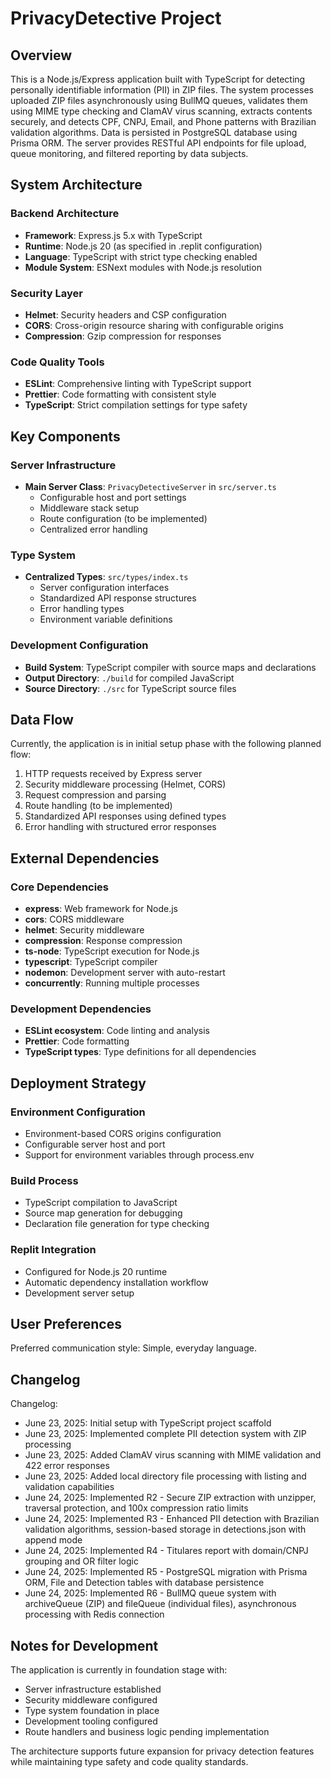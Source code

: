 # PrivacyDetective Project

## Overview

This is a Node.js/Express application built with TypeScript for detecting personally identifiable information (PII) in ZIP files. The system processes uploaded ZIP files asynchronously using BullMQ queues, validates them using MIME type checking and ClamAV virus scanning, extracts contents securely, and detects CPF, CNPJ, Email, and Phone patterns with Brazilian validation algorithms. Data is persisted in PostgreSQL database using Prisma ORM. The server provides RESTful API endpoints for file upload, queue monitoring, and filtered reporting by data subjects.

## System Architecture

### Backend Architecture
- **Framework**: Express.js 5.x with TypeScript
- **Runtime**: Node.js 20 (as specified in .replit configuration)
- **Language**: TypeScript with strict type checking enabled
- **Module System**: ESNext modules with Node.js resolution

### Security Layer
- **Helmet**: Security headers and CSP configuration
- **CORS**: Cross-origin resource sharing with configurable origins
- **Compression**: Gzip compression for responses

### Code Quality Tools
- **ESLint**: Comprehensive linting with TypeScript support
- **Prettier**: Code formatting with consistent style
- **TypeScript**: Strict compilation settings for type safety

## Key Components

### Server Infrastructure
- **Main Server Class**: `PrivacyDetectiveServer` in `src/server.ts`
  - Configurable host and port settings
  - Middleware stack setup
  - Route configuration (to be implemented)
  - Centralized error handling

### Type System
- **Centralized Types**: `src/types/index.ts`
  - Server configuration interfaces
  - Standardized API response structures
  - Error handling types
  - Environment variable definitions

### Development Configuration
- **Build System**: TypeScript compiler with source maps and declarations
- **Output Directory**: `./build` for compiled JavaScript
- **Source Directory**: `./src` for TypeScript source files

## Data Flow

Currently, the application is in initial setup phase with the following planned flow:
1. HTTP requests received by Express server
2. Security middleware processing (Helmet, CORS)
3. Request compression and parsing
4. Route handling (to be implemented)
5. Standardized API responses using defined types
6. Error handling with structured error responses

## External Dependencies

### Core Dependencies
- **express**: Web framework for Node.js
- **cors**: CORS middleware
- **helmet**: Security middleware
- **compression**: Response compression
- **ts-node**: TypeScript execution for Node.js
- **typescript**: TypeScript compiler
- **nodemon**: Development server with auto-restart
- **concurrently**: Running multiple processes

### Development Dependencies
- **ESLint ecosystem**: Code linting and analysis
- **Prettier**: Code formatting
- **TypeScript types**: Type definitions for all dependencies

## Deployment Strategy

### Environment Configuration
- Environment-based CORS origins configuration
- Configurable server host and port
- Support for environment variables through process.env

### Build Process
- TypeScript compilation to JavaScript
- Source map generation for debugging
- Declaration file generation for type checking

### Replit Integration
- Configured for Node.js 20 runtime
- Automatic dependency installation workflow
- Development server setup

## User Preferences

Preferred communication style: Simple, everyday language.

## Changelog

Changelog:
- June 23, 2025: Initial setup with TypeScript project scaffold
- June 23, 2025: Implemented complete PII detection system with ZIP processing
- June 23, 2025: Added ClamAV virus scanning with MIME validation and 422 error responses
- June 23, 2025: Added local directory file processing with listing and validation capabilities
- June 24, 2025: Implemented R2 - Secure ZIP extraction with unzipper, traversal protection, and 100x compression ratio limits
- June 24, 2025: Implemented R3 - Enhanced PII detection with Brazilian validation algorithms, session-based storage in detections.json with append mode
- June 24, 2025: Implemented R4 - Titulares report with domain/CNPJ grouping and OR filter logic
- June 24, 2025: Implemented R5 - PostgreSQL migration with Prisma ORM, File and Detection tables with database persistence
- June 24, 2025: Implemented R6 - BullMQ queue system with archiveQueue (ZIP) and fileQueue (individual files), asynchronous processing with Redis connection

## Notes for Development

The application is currently in foundation stage with:
- Server infrastructure established
- Security middleware configured
- Type system foundation in place
- Development tooling configured
- Route handlers and business logic pending implementation

The architecture supports future expansion for privacy detection features while maintaining type safety and code quality standards.